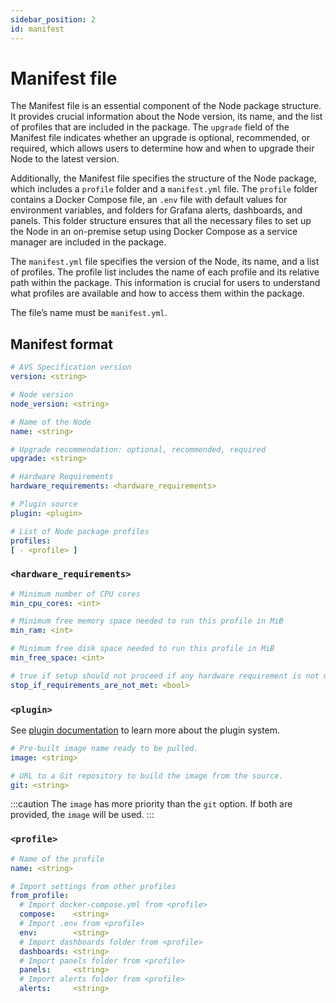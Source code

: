 ```yaml
---
sidebar_position: 2
id: manifest
---
```


# Manifest file

The Manifest file is an essential component of the Node package structure. It provides crucial information about the Node version, its name, and the list of profiles that are included in the package. The `upgrade` field of the Manifest file indicates whether an upgrade is optional, recommended, or required, which allows users to determine how and when to upgrade their Node to the latest version.

Additionally, the Manifest file specifies the structure of the Node package, which includes a `profile` folder and a `manifest.yml` file. The `profile` folder contains a Docker Compose file, an `.env` file with default values for environment variables, and folders for Grafana alerts, dashboards, and panels. This folder structure ensures that all the necessary files to set up the Node in an on-premise setup using Docker Compose as a service manager are included in the package.

The `manifest.yml` file specifies the version of the Node, its name, and a list of profiles. The profile list includes the name of each profile and its relative path within the package. This information is crucial for users to understand what profiles are available and how to access them within the package.

The file’s name must be `manifest.yml`.

## Manifest format

```yaml
# AVS Specification version
version: <string>

# Node version
node_version: <string>

# Name of the Node
name: <string>

# Upgrade recommendation: optional, recommended, required
upgrade: <string>

# Hardware Requirements
hardware_requirements: <hardware_requirements>

# Plugin source
plugin: <plugin>

# List of Node package profiles
profiles:
[ - <profile> ]
```

### `<hardware_requirements>`

```yaml
# Minimum number of CPU cores
min_cpu_cores: <int>

# Minimum free memory space needed to run this profile in MiB
min_ram: <int>

# Minimum free disk space needed to run this profile in MiB
min_free_space: <int>

# true if setup should not proceed if any hardware requirement is not met
stop_if_requirements_are_not_met: <bool>
```

### `<plugin>`

See [plugin documentation](/docs/plugin/intro) to learn more about the plugin system.

```yaml
# Pre-built image name ready to be pulled.
image: <string>

# URL to a Git repository to build the image from the source.
git: <string>
```

:::caution
The `image` has more priority than the `git` option. If both are provided, the `image` will be used.
:::

### `<profile>`

```yaml
# Name of the profile
name: <string>

# Import settings from other profiles
from_profile:
  # Import docker-compose.yml from <profile>
  compose:    <string>
  # Import .env from <profile>
  env:        <string>
  # Import dashboards folder from <profile>
  dashboards: <string>
  # Import panels folder from <profile>
  panels:     <string>
  # Import alerts folder from <profile>
  alerts:     <string>
```
